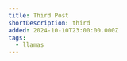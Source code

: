 ```yaml
---
title: Third Post
shortDescription: third
added: 2024-10-10T23:00:00.000Z
tags:
  - llamas
---
```


